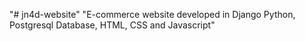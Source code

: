 "# jn4d-website" 
"E-commerce website developed in Django Python, Postgresql Database, HTML, CSS and Javascript" 
